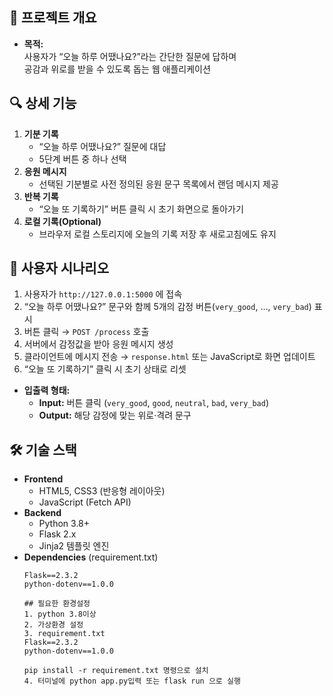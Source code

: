 
## 📌 프로젝트 개요
- **목적:**  
  사용자가 “오늘 하루 어땠나요?”라는 간단한 질문에 답하며  
  공감과 위로를 받을 수 있도록 돕는 웹 애플리케이션

## 🔍 상세 기능

1. **기분 기록**  
   - “오늘 하루 어땠나요?” 질문에 대답  
   - 5단계 버튼 중 하나 선택  
2. **응원 메시지**  
   - 선택된 기분별로 사전 정의된 응원 문구 목록에서 랜덤 메시지 제공  
3. **반복 기록**  
   - “오늘 또 기록하기” 버튼 클릭 시 초기 화면으로 돌아가기  
4. **로컬 기록(Optional)**  
   - 브라우저 로컬 스토리지에 오늘의 기록 저장 후 새로고침에도 유지  

## 👤 사용자 시나리오

1. 사용자가 `http://127.0.0.1:5000` 에 접속  
2. “오늘 하루 어땠나요?” 문구와 함께 5개의 감정 버튼(`very_good`, …, `very_bad`) 표시  
3. 버튼 클릭 → `POST /process` 호출  
4. 서버에서 감정값을 받아 응원 메시지 생성  
5. 클라이언트에 메시지 전송 → `response.html` 또는 JavaScript로 화면 업데이트  
6. “오늘 또 기록하기” 클릭 시 초기 상태로 리셋


- **입출력 형태:**  
  - **Input:** 버튼 클릭 (`very_good`, `good`, `neutral`, `bad`, `very_bad`)  
  - **Output:** 해당 감정에 맞는 위로·격려 문구

    
## 🛠️ 기술 스택

- **Frontend**  
  - HTML5, CSS3 (반응형 레이아웃)  
  - JavaScript (Fetch API)  
- **Backend**  
  - Python 3.8+  
  - Flask 2.x  
  - Jinja2 템플릿 엔진  
- **Dependencies** (requirement.txt)  
  ```text
  Flask==2.3.2
  python-dotenv==1.0.0

  ## 필요한 환경설정
  1. python 3.8이상
  2. 가상환경 설정
  3. requirement.txt
  Flask==2.3.2
  python-dotenv==1.0.0

  pip install -r requirement.txt 명령으로 설치
  4. 터미널에 python app.py입력 또는 flask run 으로 실행
